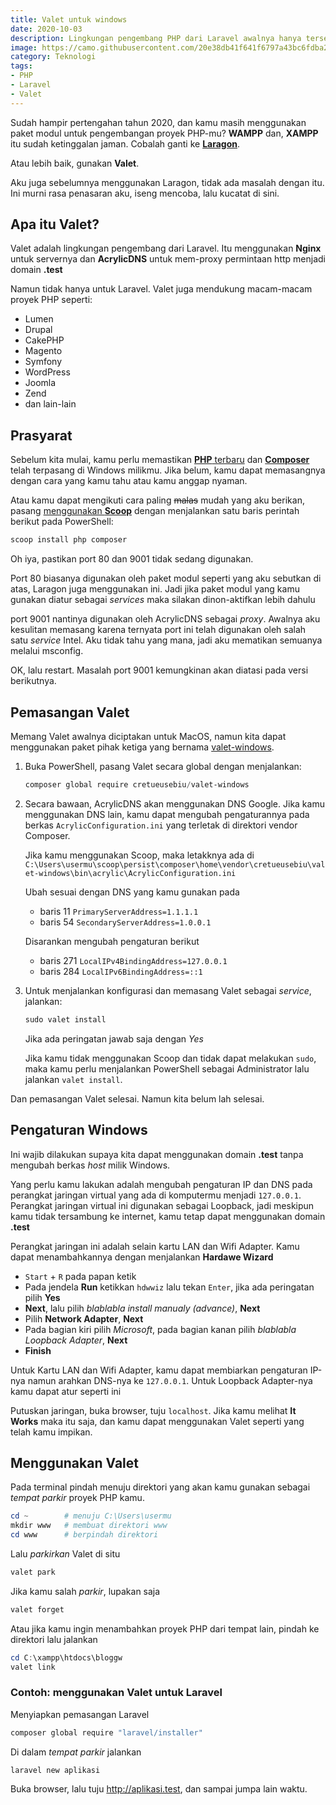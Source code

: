 ```yaml
---
title: Valet untuk windows
date: 2020-10-03
description: Lingkungan pengembang PHP dari Laravel awalnya hanya tersedia untuk MacOS. Seseorang telah melakukannya sejak lawas, kini kamu dapat memasangnya pada Windows kesayanganmu.  
image: https://camo.githubusercontent.com/20e38db41f641f6797a43bc6fdba2169df8ceb0cf439170a94ff3fef66ee90b2/68747470733a2f2f6c61726176656c2e636f6d2f6173736574732f696d672f636f6d706f6e656e74732f6c6f676f2d76616c65742e737667
category: Teknologi
tags:
- PHP
- Laravel
- Valet
---
```


Sudah hampir pertengahan tahun 2020, dan kamu masih menggunakan paket modul untuk pengembangan proyek PHP-mu? **WAMPP** dan, **XAMPP** itu sudah ketinggalan jaman. Cobalah ganti ke [**Laragon**](https://laragon.org/).

Atau lebih baik, gunakan **Valet**.

Aku juga sebelumnya menggunakan Laragon, tidak ada masalah dengan itu. Ini murni rasa penasaran aku, iseng mencoba, lalu kucatat di sini.

## Apa itu Valet?

Valet adalah lingkungan pengembang dari Laravel. Itu menggunakan **Nginx** untuk servernya dan **AcrylicDNS** untuk mem-proxy permintaan http menjadi domain **.test**

Namun tidak hanya untuk Laravel. Valet juga mendukung macam-macam proyek PHP seperti:

- Lumen
- Drupal
- CakePHP
- Magento
- Symfony
- WordPress
- Joomla
- Zend
- dan lain-lain

## Prasyarat

Sebelum kita mulai, kamu perlu memastikan [**PHP** terbaru](http://windows.php.net/download) dan [**Composer**](https://getcomposer.org/) telah terpasang di Windows milikmu. Jika belum, kamu dapat memasangnya dengan cara yang kamu tahu atau kamu anggap nyaman. 

Atau kamu dapat mengikuti cara paling ~~malas~~ mudah yang aku berikan, pasang [menggunakan **Scoop**](/catatan/1-scoop-cinta-untuk-baris-perintah) dengan menjalankan satu baris perintah berikut pada PowerShell:

```powershell
scoop install php composer
```

Oh iya, pastikan port 80 dan 9001 tidak sedang digunakan. 

Port 80 biasanya digunakan oleh paket modul seperti yang aku sebutkan di atas, Laragon juga menggunakan ini. Jadi jika paket modul yang kamu gunakan diatur sebagai *services* maka silakan dinon-aktifkan lebih dahulu

port 9001 nantinya digunakan oleh AcrylicDNS sebagai *proxy*. Awalnya aku kesulitan memasang karena ternyata port ini telah digunakan oleh salah satu *service* Intel. Aku tidak tahu yang mana, jadi aku mematikan semuanya melalui msconfig.

OK, lalu restart. Masalah port 9001 kemungkinan akan diatasi pada versi berikutnya.

## Pemasangan Valet

Memang Valet awalnya diciptakan untuk MacOS, namun kita dapat menggunakan paket pihak ketiga yang bernama [valet-windows](https://github.com/cretueusebiu/valet-windows).

1. Buka PowerShell, pasang Valet secara global dengan menjalankan:

    ```powershell
    composer global require cretueusebiu/valet-windows 
    ```

1. Secara bawaan, AcrylicDNS akan menggunakan DNS Google. Jika kamu menggunakan DNS lain, kamu dapat mengubah pengaturannya pada berkas `AcrylicConfiguration.ini` yang terletak di direktori vendor Composer. 
    
    Jika kamu menggunakan Scoop, maka letakknya ada di `C:\Users\usermu\scoop\persist\composer\home\vendor\cretueusebiu\valet-windows\bin\acrylic\AcrylicConfiguration.ini`
    
    Ubah sesuai dengan DNS yang kamu gunakan pada 
    
    - baris 11 `PrimaryServerAddress=1.1.1.1`
    - baris 54 `SecondaryServerAddress=1.0.0.1`
    
    Disarankan mengubah pengaturan berikut
    
    - baris 271 `LocalIPv4BindingAddress=127.0.0.1`
    - baris 284 `LocalIPv6BindingAddress=::1`
    
1. Untuk menjalankan konfigurasi dan memasang Valet sebagai *service*, jalankan:
    
    ```powershell
    sudo valet install
    ```
   
   Jika ada peringatan jawab saja dengan *Yes*
  
   Jika kamu tidak menggunakan Scoop dan tidak dapat melakukan `sudo`, maka kamu perlu menjalankan PowerShell sebagai Administrator lalu jalankan `valet install`.
   
Dan pemasangan Valet selesai. Namun kita belum lah selesai.

## Pengaturan Windows

Ini wajib dilakukan supaya kita dapat menggunakan domain **.test** tanpa mengubah berkas *host* milik Windows.

Yang perlu kamu lakukan adalah mengubah pengaturan IP dan DNS pada perangkat jaringan virtual yang ada di komputermu menjadi `127.0.0.1`. Perangkat jaringan virtual ini digunakan sebagai Loopback, jadi meskipun kamu tidak tersambung ke internet, kamu tetap dapat menggunakan domain **.test**

Perangkat jaringan ini adalah selain kartu LAN dan Wifi Adapter. Kamu dapat menambahkannya dengan menjalankan **Hardawe Wizard** 

- `Start` + `R` pada papan ketik
- Pada jendela **Run** ketikkan `hdwwiz` lalu tekan `Enter`, jika ada peringatan pilih **Yes**
- **Next**, lalu pilih  *blablabla install manualy (advance)*, **Next**
- Pilih **Network Adapter**, **Next**
- Pada bagian kiri pilih *Microsoft*, pada bagian kanan pilih *blablabla Loopback Adapter*, **Next**
- **Finish**

Untuk Kartu LAN dan Wifi Adapter, kamu dapat membiarkan pengaturan IP-nya namun arahkan DNS-nya ke `127.0.0.1`. Untuk Loopback Adapter-nya kamu dapat atur seperti ini

Putuskan jaringan, buka browser, tuju `localhost`. Jika kamu melihat **It Works** maka itu saja, dan kamu dapat menggunakan Valet seperti yang telah kamu impikan.

## Menggunakan Valet

Pada terminal pindah menuju direktori yang akan kamu gunakan sebagai *tempat parkir* proyek PHP kamu.

```powershell
cd ~        # menuju C:\Users\usermu
mkdir www   # membuat direktori www
cd www      # berpindah direktori
```

Lalu *parkirkan* Valet di situ

```powershell
valet park
```

Jika kamu salah *parkir*, lupakan saja

```powershell
valet forget
```

Atau jika kamu ingin menambahkan proyek PHP dari tempat lain, pindah ke direktori lalu jalankan 

```powershell
cd C:\xampp\htdocs\bloggw
valet link
```

### Contoh: menggunakan Valet untuk Laravel

Menyiapkan pemasangan Laravel

```powershell
composer global require "laravel/installer"
```

Di dalam *tempat parkir* jalankan
```powershell
laravel new aplikasi
```

Buka browser, lalu tuju http://aplikasi.test, dan sampai jumpa lain waktu.
